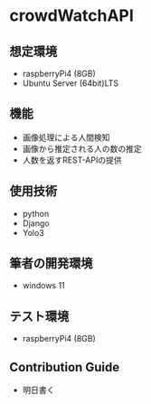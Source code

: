 # crowdWatchAPI

## 想定環境

- raspberryPi4 (8GB)
- Ubuntu Server (64bit)LTS

## 機能
- 画像処理による人間検知
- 画像から推定される人の数の推定
- 人数を返すREST-APIの提供

## 使用技術
- python
- Django
- Yolo3

## 筆者の開発環境
- windows 11

## テスト環境
- raspberryPi4 (8GB)

## Contribution Guide
- 明日書く